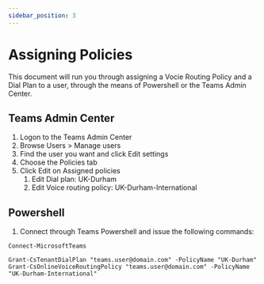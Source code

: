```yaml
---
sidebar_position: 3
---
```


# Assigning Policies

This document will run you through assigning a Vocie Routing Policy and a Dial Plan to a user, through the means of Powershell or the Teams Admin Center.

## Teams Admin Center

1. Logon to the Teams Admin Center
2. Browse Users > Manage users
3. Find the user you want and click Edit settings
4. Choose the Policies tab
5. Click Edit on Assigned policies
    1. Edit Dial plan: UK-Durham
    2. Edit Voice routing policy: UK-Durham-International

## Powershell

1. Connect through Teams Powershell and issue the following commands:

```
Connect-MicrosoftTeams

Grant-CsTenantDialPlan "teams.user@domain.com" -PolicyName "UK-Durham"
Grant-CsOnlineVoiceRoutingPolicy "teams.user@domain.com" -PolicyName "UK-Durham-International"
```